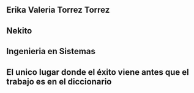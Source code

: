 ## Erika Valeria Torrez Torrez
## Nekito
## Ingenieria en Sistemas
## El unico lugar donde el éxito viene antes que el trabajo es en el diccionario
<!--
**ValeriaTorrez04/ValeriaTorrez04** is a ✨ _special_ ✨ repository because its `README.md` (this file) appears on your GitHub profile.

Here are some ideas to get you started:

- 🔭 I’m currently working on ...
- 🌱 I’m currently learning ...
- 👯 I’m looking to collaborate on ...
- 🤔 I’m looking for help with ...
- 💬 Ask me about ...
- 📫 How to reach me: ...
- 😄 Pronouns: ...
- ⚡ Fun fact: ...
-->
